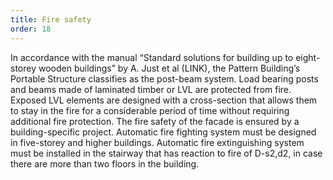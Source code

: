 ```yaml
---
title: Fire safety
order: 18
---
```

In accordance with the manual “Standard solutions for building up to eight-storey wooden buildings” by A. Just et al (LINK), the Pattern Building’s Portable Structure classifies as the post-beam system. Load bearing posts and beams made of laminated timber or LVL are protected from fire. Exposed LVL elements are designed with a cross-section that allows them to stay in the fire for a considerable period of time without requiring additional fire protection. The fire safety of the facade is ensured by a building-specific project. Automatic fire fighting system must be designed in five-storey and higher buildings. Automatic fire extinguishing system must be installed in the stairway that has reaction to fire of D-s2,d2, in case there are more than two floors in the building.